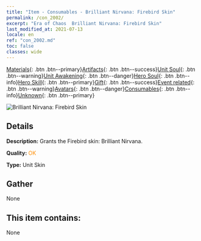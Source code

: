 ```yaml
---
title: "Item - Consumables - Brilliant Nirvana: Firebird Skin"
permalink: /con_2002/
excerpt: "Era of Chaos  Brilliant Nirvana: Firebird Skin"
last_modified_at: 2021-07-13
locale: en
ref: "con_2002.md"
toc: false
classes: wide
---
```

 [Materials](/Items/){: .btn .btn--primary}[Artifacts](/Items/Artifacts/){: .btn .btn--success}[Unit Soul](/Items/UnitSoul/){: .btn .btn--warning}[Unit Awakening](/Items/UnitAwakening/){: .btn .btn--danger}[Hero Soul](/Items/HeroSoul/){: .btn .btn--info}[Hero Skill](/Items/HeroSkill/){: .btn .btn--primary}[Gift](/Items/Gift/){: .btn .btn--success}[Event related](/Items/Events/){: .btn .btn--warning}[Avatars](/Items/Avatars/){: .btn .btn--danger}[Consumables](/Items/Consumables/){: .btn .btn--info}[Unknown](/Items/Unknown/){: .btn .btn--primary}

 ![Brilliant Nirvana: Firebird Skin](/images/u/ti_fenghuangpifu.jpg)

## Details
 **Description:** Grants the Firebird skin: Brilliant Nirvana.

 **Quality:** <span style="color: #FF8C00">OK</span>

 **Type:** Unit Skin

## Gather

  None

## This item contains:

  None

